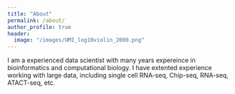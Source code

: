 ```yaml
---
title: "About"
permalink: /about/
author_profile: true
header:
  image: "/images/UMI_log10violin_2000.png"  
---
```


I am a experienced data scientist with many years expereince in bioinformatics and computational biology. I have extented experience working with large data, including single cell RNA-seq, Chip-seq, RNA-seq, ATACT-seq, etc.